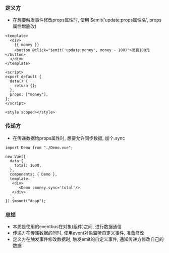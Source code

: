 ### 定义方
- 在想要触发事件修改props属性时, 使用 $emit('update:props属性名', props属性增删改)
```
<template>
  <div>
    {{ money }}
    <button @click="$emit('update:money', money - 100)">消费100元</button>
  </div>
</template>

<script>
export default {
  data() {
    return {};
  },
  props: ["money"],
};
</script>

<style scoped></style>

```

### 传递方
- 在传递数据给props属性时, 想要允许同步数据, 加个.sync
```
import Demo from "./Demo.vue";

new Vue({
  data:{
    total: 1000,
  },
  components: { Demo },
  template: `
   <div>
      <Demo :money.sync='total'/>
   </div>
  `,
}).$mount("#app");
```

### 总结
- 本质是使用的eventbus在对象(组件)之间, 进行数据通信
- 传递方在传递数据的同时, 使用event对象监听自定义事件, 准备修改
- 定义方在触发事件修改数据时, 触发emit的自定义事件, 通知传递方修改自己的数据
